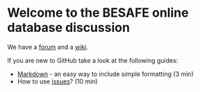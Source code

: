 # Welcome to the BESAFE online database discussion #

We have a [forum](https://github.com/BESAFEproject/onlineDB/issues) and a [wiki](https://github.com/BESAFEproject/onlineDB/wiki).

If you are new to GitHub take a look at the following guides:

* [Markdown](http://guides.github.com/overviews/mastering-markdown/) - an easy way to include simple formatting (3 min)
* How to use [issues](http://guides.github.com/overviews/issues/)? (10 min)
